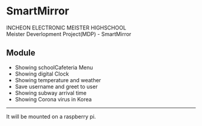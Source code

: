 # SmartMirror  
INCHEON ELECTRONIC MEISTER HIGHSCHOOL  
Meister Deverlopment Project(MDP) - SmartMirror  

## Module  
* Showing schoolCafeteria Menu  
* Showing digital Clock  
* Showing temperature and weather  
* Save username and greet to user  
* Showing subway arrival time
* Showing Corona virus in Korea
--------------
It will be mounted on a raspberry pi.
